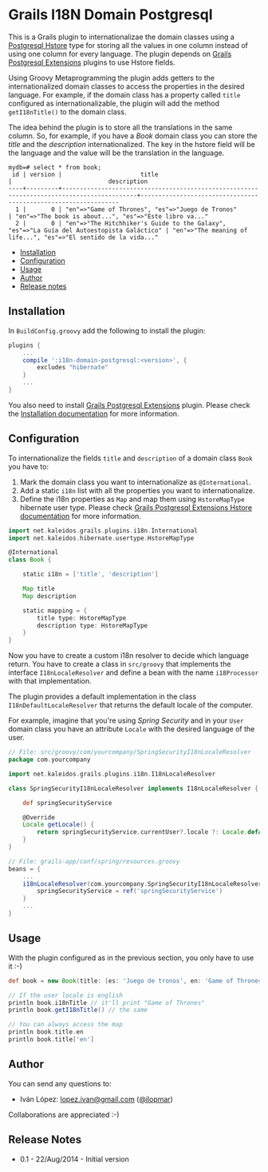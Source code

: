 Grails I18N Domain Postgresql
=============================

This is a Grails plugin to internationalizae the domain classes using a [Postgresql Hstore](http://www.postgresql.org/docs/9.3/static/hstore.html) type for storing all the values in one column instead of using one column for every language.
The plugin depends on [Grails Postgresql Extensions](http://grails.org/plugin/postgresql-extensions) plugins to use Hstore fields.

Using Groovy Metaprogramming the plugin adds getters to the internationalized domain classes to access the properties in the desired language. For example, if the domain class has a property called `title` configured as internationalizable, the plugin will add the method `getI18nTitle()` to the domain class.

The idea behind the plugin is to store all the translations in the same column. So, for example, if you have a _Book_ domain class you can store the _title_ and the _description_ internationalized. The key in the hstore field will be the language and the value will be the translation in the language.


```
mydb=# select * from book;
 id | version |                      title                                                                |                           description
----+---------+-------------------------------------------------------------------------------------------+----------------------------------------------------------------
  1 |       0 | "en"=>"Game of Thrones", "es"=>"Juego de Tronos"                                          | "en"=>"The book is about...", "es"=>"Este libro va..."
  2 |       0 | "en"=>"The Hitchhiker's Guide to the Galaxy", "es"=>"La Guía del Autoestopista Galáctico" | "en"=>"The meaning of life...", "es"=>"El sentido de la vida..."
```


* [Installation](#installation)
* [Configuration](#configuration)
* [Usage](#usage)
* [Author](#author)
* [Release notes](#release-notes)



Installation
------------

In `BuildConfig.groovy` add the following to install the plugin:

```groovy
plugins {
    ...
    compile ':i18n-domain-postgresql:<version>', {
        excludes "hibernate"
    }
    ...
}
```

You also need to install [Grails Postgresql Extensions](http://grails.org/plugin/postgresql-extensions) plugin. Please check the [Installation documentation](https://github.com/kaleidos/grails-postgresql-extensions#installation) for more information.



Configuration
-------------

To internationalize the fields `title` and `description` of a domain class `Book` you have to:

1. Mark the domain class you want to internationalize as `@International`.
2. Add a static `i18n` list with all the properties you want to internationalize.
3. Define the i18n properties as `Map` and map them using `HstoreMapType` hibernate user type. Please check [Grails Postgresql Extensions Hstore documentation](https://github.com/kaleidos/grails-postgresql-extensions#hstore) for more information.

```groovy
import net.kaleidos.grails.plugins.i18n.International
import net.kaleidos.hibernate.usertype.HstoreMapType

@International
class Book {

    static i18n = ['title', 'description']

    Map title
    Map description

    static mapping = {
        title type: HstoreMapType
        description type: HstoreMapType
    }
}
```

Now you have to create a custom i18n resolver to decide which language return. You have to create a class in `src/groovy` that implements the interface `I18nLocaleResolver` and define a bean with the name `i18Processor` with that implementation.

The plugin provides a default implementation in the class `I18nDefaultLocaleResolver` that returns the default locale of the computer.

For example, imagine that you're using _Spring Security_ and in your `User` domain class you have an attribute `Locale` with the desired language of the user.

```groovy
// File: src/groovy/com/yourcompany/SpringSecurityI18nLocaleResolver
package com.yourcompany

import net.kaleidos.grails.plugins.i18n.I18nLocaleResolver

class SpringSecurityI18nLocaleResolver implements I18nLocaleResolver {

    def springSecurityService

    @Override
    Locale getLocale() {
        return springSecurityService.currentUser?.locale ?: Locale.default
    }
}
```


```groovy
// File: grails-app/conf/spring/resources.groovy
beans = {
    ...
    i18nLocaleResolver(com.yourcompany.SpringSecurityI18nLocaleResolver) {
        springSecurityService = ref('springSecurityService')
    }
    ...
}
```


Usage
-----

With the plugin configured as in the previous section, you only have to use it :-)

```groovy
def book = new Book(title: [es: 'Juego de tronos', en: 'Game of Thrones'], description: [es: '...', en: '...']).save()

// If the user locale is english
println book.i18nTitle // it'll print "Game of Thrones"
println book.getI18nTitle() // the same

// You can always access the map
println book.title.en
println book.title['en']
```


Author
------

You can send any questions to:

- Iván López: lopez.ivan@gmail.com ([@ilopmar](https://twitter.com/ilopmar))

Collaborations are appreciated :-)

Release Notes
-------------

* 0.1 - 22/Aug/2014 - Initial version
